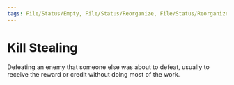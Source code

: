 ```yaml
---
tags: File/Status/Empty, File/Status/Reorganize, File/Status/Reorganize, File/Status/Recategorize, File/Status/Summarize, File/Status/Structuralize
---
```


# Kill Stealing

Defeating an enemy that someone else was about to defeat, usually to receive the reward or credit without doing most of the work.



